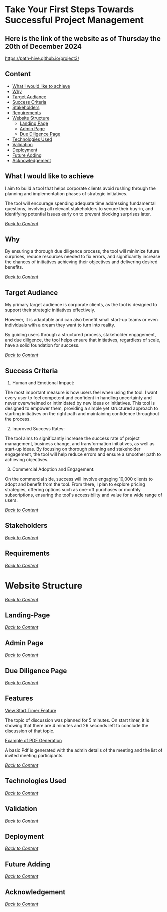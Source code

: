 # Take Your First Steps Towards Successful Project Management
## Here is the link of the website as of Thursday the 20th of December 2024
https://path-hive.github.io/project3/

## Content
* [What I would like to achieve](#what-i-would-like-to-achieve)
* [Why](#why)
* [Target Audiance](#target-audiance)
* [Success Criteria](#success-criteria)
* [Stakeholders](#stakeholders)
* [Requirements](#Requirements)
* [Website Structure](#website-structure)
  * [Landing Page](#landing-page)
  * [Admin Page](#admin-page)
  * [Due Diligence Page](#due-diligence-Page)
* [Technologies Used](#technologies-used)
* [Validation](#validation)
* [Deployment](#deployment)
* [Future Adding](#future-adding)
* [Acknowledgement](#acknowledgement)


## What I would like to achieve
I aim to build a tool that helps corporate clients avoid rushing through the planning and implementation phases of strategic initiatives. 

The tool will encourage spending adequate time addressing fundamental questions, involving all relevant stakeholders to secure their buy-in, and identifying potential issues early on to prevent blocking surprises later. 



*<span style="color: blue;">[Back to Content](#content)</span>*
## Why

By ensuring a thorough due diligence process, the tool will minimize future surprises, reduce resources needed to fix errors, and significantly increase the chances of initiatives achieving their objectives and delivering desired benefits.

*<span style="color: blue;">[Back to Content](#content)</span>*
## Target Audiance

My primary target audience is corporate clients, as the tool is designed to support their strategic initiatives effectively.

However, it is adaptable and can also benefit small start-up teams or even individuals with a dream they want to turn into reality. 

By guiding users through a structured process, stakeholder engagement, and due diligence, the tool helps ensure that initiatives, regardless of scale, have a solid foundation for success.

*<span style="color: blue;">[Back to Content](#content)</span>*
## Success Criteria

1. Human and Emotional Impact:

The most important measure is how users feel when using the tool. I want every user to feel competent and confident in handling uncertainty and never overwhelmed or intimidated by new ideas or initiatives. This tool is designed to empower them, providing a simple yet structured approach to starting initiatives on the right path and maintaining confidence throughout the process.

2. Improved Success Rates:

The tool aims to significantly increase the success rate of project management, business change, and transformation initiatives, as well as start-up ideas. By focusing on thorough planning and stakeholder engagement, the tool will help reduce errors and ensure a smoother path to achieving objectives.

3.  Commercial Adoption and Engagement:

On the commercial side, success will involve engaging 10,000 clients to adopt and benefit from the tool. From there, I plan to explore pricing strategies, offering options such as one-off purchases or monthly subscriptions, ensuring the tool's accessibility and value for a wide range of users.

*<span style="color: blue;">[Back to Content](#content)</span>*
## Stakeholders
*<span style="color: blue;">[Back to Content](#content)</span>*
## Requirements
*<span style="color: blue;">[Back to Content](#content)</span>*
# Website Structure
*<span style="color: blue;">[Back to Content](#content)</span>*
## Landing-Page
*<span style="color: blue;">[Back to Content](#content)</span>*
## Admin Page
*<span style="color: blue;">[Back to Content](#content)</span>*
## Due Diligence Page
*<span style="color: blue;">[Back to Content](#content)</span>*
## Features

[View Start Timer Feature](./assets/images/TimerForEachItemofDiscussion.png)

The topic of discussion was planned for 5 minutes. On start timer, it is showing that there are 4 minutes and 26 seconds left to conclude the discussion of that topic. 

[Example of PDF Generation](./assets/Documents/MeetingDetails.pdf)

A basic Pdf is generated with the admin details of the meeting and the list of invited meeting participants.

*<span style="color: blue;">[Back to Content](#content)</span>*
## Technologies Used
*<span style="color: blue;">[Back to Content](#content)</span>*
## Validation
*<span style="color: blue;">[Back to Content](#content)</span>*
## Deployment
*<span style="color: blue;">[Back to Content](#content)</span>*
## Future Adding
*<span style="color: blue;">[Back to Content](#content)</span>*
## Acknowledgement
*<span style="color: blue;">[Back to Content](#content)</span>*